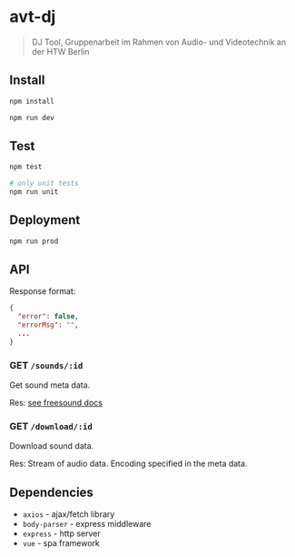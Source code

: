 # avt-dj

> DJ Tool, Gruppenarbeit im Rahmen von Audio- und Videotechnik an der HTW Berlin

## Install

```sh
npm install

npm run dev
```
<!--
# concurrently run vue server and server
-->

## Test

```sh
npm test

# only unit tests
npm run unit
```

## Deployment

```sh
npm run prod
```
<!--
# fill in these freesound config files (server)
# start server - server static files via server?
-->

## API

Response format:
```json
{
  "error": false,
  "errorMsg": "",
  ...
}
```

### GET `/sounds/:id`

Get sound meta data.

<!-- Todo: insert docu url -->
Res: [see freesound docs]()

### GET `/download/:id`

Download sound data.

Res: Stream of audio data. Encoding specified in the meta data.

## Dependencies

- `axios` - ajax/fetch library
- `body-parser` - express middleware
- `express` - http server
- `vue` - spa framework

